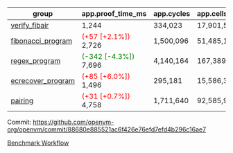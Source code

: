 | group | app.proof_time_ms | app.cycles | app.cells_used | leaf.proof_time_ms | leaf.cycles | leaf.cells_used |
| -- | -- | -- | -- | -- | -- | -- |
| [verify_fibair](https://github.com/openvm-org/openvm/blob/benchmark-results/benchmarks-pr/1457/verify_fibair-88680e885521ac6f426e76efd7efd4b296c16ae7.md) | 1,244 |  334,023 |  17,901,531 |- | - | - |
| [fibonacci_program](https://github.com/openvm-org/openvm/blob/benchmark-results/benchmarks-pr/1457/fibonacci-88680e885521ac6f426e76efd7efd4b296c16ae7.md) |<span style='color: red'>(+57 [+2.1%])</span> 2,726 |  1,500,096 |  51,485,167 |- | - | - |
| [regex_program](https://github.com/openvm-org/openvm/blob/benchmark-results/benchmarks-pr/1457/regex-88680e885521ac6f426e76efd7efd4b296c16ae7.md) |<span style='color: green'>(-342 [-4.3%])</span> 7,696 |  4,140,164 |  167,389,450 |- | - | - |
| [ecrecover_program](https://github.com/openvm-org/openvm/blob/benchmark-results/benchmarks-pr/1457/ecrecover-88680e885521ac6f426e76efd7efd4b296c16ae7.md) |<span style='color: red'>(+85 [+6.0%])</span> 1,496 |  295,181 |  15,586,346 |- | - | - |
| [pairing](https://github.com/openvm-org/openvm/blob/benchmark-results/benchmarks-pr/1457/pairing-88680e885521ac6f426e76efd7efd4b296c16ae7.md) |<span style='color: red'>(+31 [+0.7%])</span> 4,758 |  1,711,640 |  92,585,975 |- | - | - |


Commit: https://github.com/openvm-org/openvm/commit/88680e885521ac6f426e76efd7efd4b296c16ae7

[Benchmark Workflow](https://github.com/openvm-org/openvm/actions/runs/13910228933)
